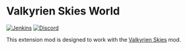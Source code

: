 # Valkyrien Skies World

[![Jenkins](https://jenkins.daporkchop.net/job/ValkyrienSkies/job/vs-world/job/master/badge/icon)](https://jenkins.daporkchop.net/job/ValkyrienSkies/job/vs-world/)
[![Discord](https://img.shields.io/discord/244934352092397568.svg)](https://discord.gg/rG3QNDV)

This extension mod is designed to work with the 
[Valkyrien Skies](https://github.com/ValkyrienSkies/Valkyrien-Skies) mod.

